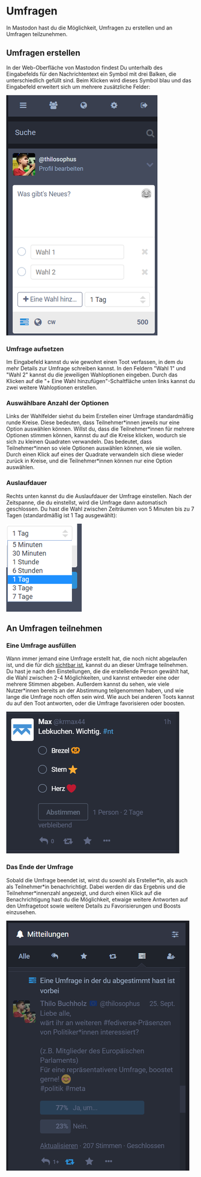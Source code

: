 # Umfragen
In Mastodon hast du die Möglichkeit, Umfragen zu erstellen und an Umfragen teilzunehmen.

## Umfragen erstellen
In der Web-Oberfläche von Mastodon findest Du unterhalb des Eingabefelds für den Nachrichtentext ein Symbol mit drei Balken, die unterschiedlich gefüllt sind. Beim Klicken wird dieses Symbol blau und das Eingabefeld erweitert sich um mehrere zusätzliche Felder:

![Menü zur Erstellung einer Umfrage](img/toot-polls.png)

### Umfrage aufsetzen
Im Eingabefeld kannst du wie gewohnt einen Toot verfassen, in dem du mehr Details zur Umfrage schreiben kannst.
In den Feldern "Wahl 1" und "Wahl 2" kannst du die jeweiligen Wahloptionen eingeben. Durch das Klicken auf die "+ Eine Wahl hinzufügen"-Schaltfläche unten links kannst du zwei weitere Wahloptionen erstellen.

### Auswählbare Anzahl der Optionen
Links der Wahlfelder siehst du beim Erstellen einer Umfrage standardmäßig runde Kreise. Diese bedeuten, dass Teilnehmer\*innen jeweils nur eine Option auswählen können. Willst du, dass die Teilnehmer\*innen für mehrere Optionen stimmen können, kannst du auf die Kreise klicken, wodurch sie sich zu kleinen Quadraten verwandeln. Das bedeutet, dass Teilnehmer\*innen so viele Optionen auswählen können, wie sie wollen. Durch einen Klick auf eines der Quadrate verwandeln sich diese wieder zurück in Kreise, und die Teilnehmer\*innen können nur eine Option auswählen.

### Auslaufdauer
Rechts unten kannst du die Auslaufdauer der Umfrage einstellen. Nach der Zeitspanne, die du einstellst, wird die Umfrage dann automatisch geschlossen. Du hast die Wahl zwischen Zeiträumen von 5 Minuten bis zu 7 Tagen (standardmäßig ist 1 Tag ausgewählt):

![5 Minuten, 30 Minuten, 1 Stunde, 6 Stunden, 1 Tag, 3 Tage, 7 Tage](img/toot-polls-expiration-date.png)

## An Umfragen teilnehmen

### Eine Umfrage ausfüllen
Wann immer jemand eine Umfrage erstellt hat, die noch nicht abgelaufen ist, und die für dich [sichtbar ist](visibility.md), kannst du an dieser Umfrage teilnehmen. Du hast je nach den Einstellungen, die die erstellende Person gewählt hat, die Wahl zwischen 2-4 Möglichkeiten, und kannst entweder eine oder mehrere Stimmen abgeben. Außerdem kannst du sehen, wie viele Nutzer\*innen bereits an der Abstimmung teilgenommen haben, und wie lange die Umfrage noch offen sein wird. Wie auch bei anderen Toots kannst du auf den Toot antworten, oder die Umfrage favorisieren oder boosten.

![Beispiel eines offenen Abstimmungs-Toots](img/toot-polls-open-poll-example.png)

### Das Ende der Umfrage
Sobald die Umfrage beendet ist, wirst du sowohl als Ersteller\*in, als auch als Teilnehmer\*in benachrichtigt. Dabei werden dir das Ergebnis und die Teilnehmer\*innenzahl angezeigt, und durch einen Klick auf die Benachrichtigung hast du die Möglichkeit, etwaige weitere Antworten auf den Umfragetoot sowie weitere Details zu Favorisierungen und Boosts einzusehen.

![Anzeige der Benachrichtigung: "Eine Umfrage in der du abgestimmt hast ist vorbei."](img/toot-polls-notification-ended.png)
